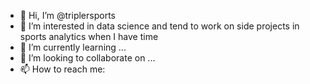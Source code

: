 - 👋 Hi, I’m @triplersports
- 👀 I’m interested in data science and tend to work on side projects in sports analytics when I have time
- 🌱 I’m currently learning ...
- 💞️ I’m looking to collaborate on ...
- 📫 How to reach me:

<!---
triplersports/triplersports is a ✨ special ✨ repository because its `README.md` (this file) appears on your GitHub profile.
You can click the Preview link to take a look at your changes.
--->
